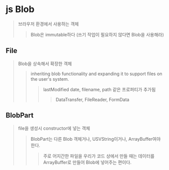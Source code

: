 # js Blob

> 브라우저 환경에서 사용하는 객체
>
> > Blob은 immutable하다 (쓰기 작업이 필요하지 않다면 Blob을 사용해라)

## File

> Blob을 상속해서 확장한 객체
>
> > inheriting blob functionality and expanding it to support files on the user's system.
> >
> > > lastModified date, filename, path 같은 프로퍼티가 추가됨
> > >
> > > > DataTransfer, FileReader, FormData

## BlobPart

> file을 생성시 constructor에 넣는 객체
>
> > BlobPart는 다른 Blob 객체거나, USVString이거나, ArrayBuffer여야 한다.
> >
> > > 주로 어지간한 파일을 우리가 코드 상에서 만들 때는 데이터를 ArrayBuffer로 만들어 Blob에 넣어주는 편이다.
